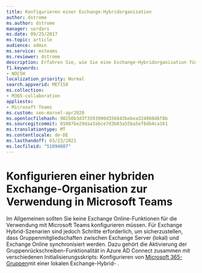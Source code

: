 ```yaml
---
title: Konfigurieren einer Exchange-Hybridorganisation
author: dstrome
ms.author: dstrome
manager: serdars
ms.date: 09/25/2017
ms.topic: article
audience: admin
ms.service: msteams
ms.reviewer: dstrome
description: Erfahren Sie, wie Sie eine Exchange-Hybridorganisation für die Verwendung mit Microsoft Teams konfigurieren, um sicherzustellen, dass Gruppenmitgliedschaften synchronisiert werden.
f1.keywords:
- NOCSH
localization_priority: Normal
search.appverid: MET150
ms.collection:
- M365-collaboration
appliesto:
- Microsoft Teams
ms.custom: seo-marvel-apr2020
ms.openlocfilehash: 90250b3d3f3593990d356843bebea324060d6f8b
ms.sourcegitcommit: 01087be29daa3abce7d3b03a55ba5ef8db4ca161
ms.translationtype: MT
ms.contentlocale: de-DE
ms.lasthandoff: 03/23/2021
ms.locfileid: "51094607"
---
```

<a name="configure-an-exchange-hybrid-organization-for-use-with-microsoft-teams"></a>Konfigurieren einer hybriden Exchange-Organisation zur Verwendung in Microsoft Teams
======================================================================

Im Allgemeinen sollten Sie keine Exchange Online-Funktionen für die Verwendung mit Microsoft Teams konfigurieren müssen. Für Exchange Hybrid-Szenarien sind jedoch Schritte erforderlich, um sicherzustellen, dass Gruppenmitgliedschaften zwischen Exchange Server (lokal) und Exchange Online synchronisiert werden. Dazu gehört die Aktivierung der Gruppenrückschreiben-Funktionalität in Azure AD Connect zusammen mit verschiedenen Initialisierungsskripts: Konfigurieren von [Microsoft 365-Gruppen](/exchange/hybrid-deployment/set-up-microsoft-365-groups)mit einer lokalen Exchange-Hybrid- .